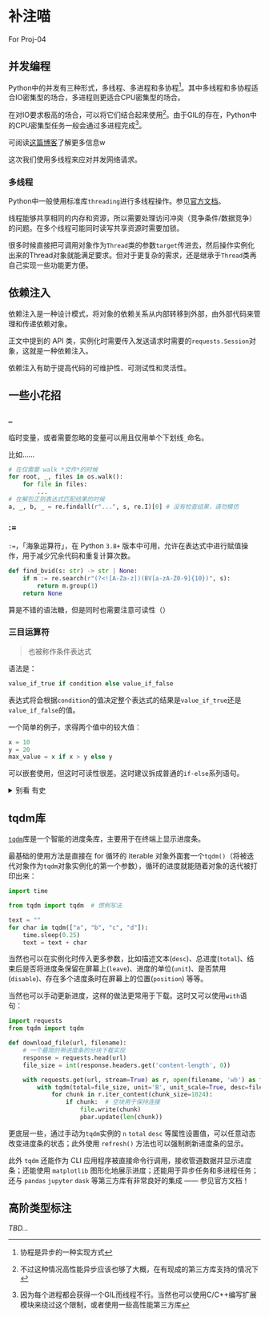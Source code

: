 # 补注喵

For Proj-04

## 并发编程

Python中的并发有三种形式，多线程、多进程和多协程[^1]。其中多线程和多协程适合IO密集型的场合，多进程则更适合CPU密集型的场合。

在对IO要求极高的场合，可以将它们结合起来使用[^2]。由于GIL的存在，Python中的CPU密集型任务一般会通过多进程完成[^3]。

<!-- 可阅读[这篇博客](https://www.glowmem.com/archives/python-concurrency)[^4]了解更多信息w -->

可阅读[这篇博客](https://www.glowmem.com/archives/python-concurrency)了解更多信息w

这次我们使用多线程来应对并发网络请求。

<!-- [^4]: 关注律姐姐喵，关注律姐姐谢谢喵 -->

### 多线程

Python中一般使用标准库`threading`进行多线程操作。参见[官方文档](https://docs.python.org/zh-cn/3.7/library/threading.html)。

线程能够共享相同的内存和资源，所以需要处理访问冲突（竞争条件/数据竞争）的问题。在多个线程可能同时读写共享资源时需要加锁。

很多时候直接把可调用对象作为`Thread`类的参数`target`传进去，然后操作实例化出来的Thread对象就能满足要求。但对于更复杂的需求，还是继承于`Thread`类再自己实现一些功能更方便。

## 依赖注入

依赖注入是一种设计模式，将对象的依赖关系从内部转移到外部，由外部代码来管理和传递依赖对象。

正文中提到的 API 类，实例化时需要传入发送请求时需要的`requests.Session`对象，这就是一种依赖注入。

依赖注入有助于提高代码的可维护性、可测试性和灵活性。

## 一些小花招

### \_

临时变量，或者需要忽略的变量可以用且仅用单个下划线`_`命名。

比如……

```python
# 在仅需要 walk *文件*的时候
for root, _, files in os.walk():
    for file in files:
        ...
# 在解包正则表达式匹配结果的时候
a, _, b, _ = re.findall(r"...", s, re.I)[0] # 没有检查结果，请勿模仿
```

### :=

`:=`，「海象运算符」，在 Python `3.8+` 版本中可用，允许在表达式中进行赋值操作，用于减少冗余代码和重复计算次数。

```python
def find_bvid(s: str) -> str | None:
    if m := re.search(r"(?<![A-Za-z])(BV[a-zA-Z0-9]{10})", s):
        return m.group(1)
    return None
```

算是不错的语法糖，但是同时也需要注意可读性（）

### 三目运算符

> 也被称作条件表达式

语法是：

```python
value_if_true if condition else value_if_false
```

表达式将会根据`condition`的值决定整个表达式的结果是`value_if_true`还是`value_if_false`的值。

一个简单的例子，求得两个值中的较大值：

```python
x = 10
y = 20
max_value = x if x > y else y
```

可以嵌套使用，但这时可读性很差。这时建议拆成普通的`if-else`系列语句。

<details><summary>别看 有史</summary>

```python
# (省略的定义用`...`表示)
...
class VideoWorker(threading.Thread, ...):
    ...
    def _worker(self):
        ...
        finalfile = os.path.join(
            self._savedir,
            filename_escape(
                (
                    f"{title}"
                    + (
                        (f"_P{pindex+1}" if len(cidlist) > 1 else "")
                        if self._correct_pindex is None
                        else f"_P{self._correct_pindex}"
                    )
                    + (f"_{ptitle}" if ptitle != title or self._correct_ptitle else "")
                    + (
                        f"_{bilicodes.stream_dash_audio_quality.get(aqid)}"
                        if self._audio_only
                        else f"_{bilicodes.stream_dash_video_quality.get(vqid)}"
                    )
                )
                + (
                    (".flac" if is_lossless else ".mp3")
                    if self._audio_only
                    else (".mkv" if is_lossless else ".mp4")
                )
            ),
        )
        ...
    ...
```

~~懒得喷~~

</details>

## tqdm库

[`tqdm`](https://github.com/tqdm/tqdm)库是一个智能的进度条库，主要用于在终端上显示进度条。

最基础的使用方法是直接在 for 循环的 iterable 对象外面套一个`tqdm()`（将被迭代对象作为`tqdm`对象实例化的第一个参数），循环的进度就能随着对象的迭代被打印出来：

```python
import time

from tqdm import tqdm  # 惯例写法

text = ""
for char in tqdm(["a", "b", "c", "d"]):
    time.sleep(0.25)
    text = text + char
```

当然也可以在实例化时传入更多参数，比如描述文本(`desc`)、总进度(`total`)、结束后是否将进度条保留在屏幕上(`leave`)、进度的单位(`unit`)、是否禁用(`disable`)、存在多个进度条时在屏幕上的位置(`position`) 等等。

当然也可以手动更新进度，这样的做法更常用于下载。这时又可以使用`with`语句：

```python
import requests
from tqdm import tqdm

def download_file(url, filename):
    # 一个最简的带进度条的分块下载实现
    response = requests.head(url)
    file_size = int(response.headers.get('content-length', 0))

    with requests.get(url, stream=True) as r, open(filename, 'wb') as file:
        with tqdm(total=file_size, unit='B', unit_scale=True, desc=filename) as pbar:
            for chunk in r.iter_content(chunk_size=1024):
                if chunk:  # 空块用于保持连接
                    file.write(chunk)
                    pbar.update(len(chunk))
```

更底层一些，通过手动为`tqdm`实例的 `n` `total` `desc` 等属性设置值，可以任意动态改变进度条的状态；此外使用 `refresh()` 方法也可以强制刷新进度条的显示。

此外 `tqdm` 还能作为 CLI 应用程序被直接命令行调用，接收管道数据并显示进度条；还能使用 `matplotlib` 图形化地展示进度；还能用于异步任务和多进程任务；还与 `pandas` `jupyter` `dask` 等第三方库有非常良好的集成 —— 参见官方文档！

## 高阶类型标注

*TBD...*

[^1]: 协程是异步的一种实现方式

[^2]: 不过这种情况高性能异步应该也够了大概，在有现成的第三方库支持的情况下

[^3]: 因为每个进程都会获得一个GIL而线程不行。当然也可以使用C/C++编写扩展模块来绕过这个限制，或者使用一些高性能第三方库
